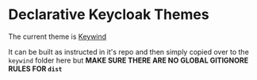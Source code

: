 # Declarative Keycloak Themes

The current theme is [Keywind](https://github.com/lukin/keywind)

It can be built as instructed in it's repo and then simply copied over to the `keywind` folder here but **MAKE SURE THERE ARE NO GLOBAL GITIGNORE RULES FOR `dist`**
